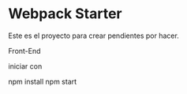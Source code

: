 # Webpack Starter

Este es el proyecto para crear pendientes por hacer.

Front-End

iniciar con 

npm install 
npm start
